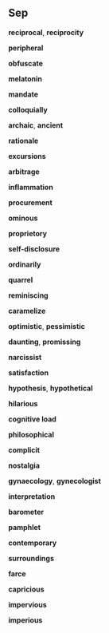 ## Sep 

**reciprocal**, **reciprocity**

**peripheral**

**obfuscate**

**melatonin**

**mandate**

**colloquially**

**archaic**, **ancient**

**rationale**

**excursions**

**arbitrage**

**inflammation**

**procurement**  

**ominous**

**proprietory**

**self-disclosure**

**ordinarily**

**quarrel**

**reminiscing**

**caramelize**

**optimistic**, **pessimistic**

**daunting**, **promissing** 

**narcissist**  

**satisfaction**  

**hypothesis**, **hypothetical**

**hilarious**

**cognitive load** 

**philosophical**

**complicit**

**nostalgia**  

**gynaecology**, **gynecologist**  

**interpretation**

**barometer**  

**pamphlet**

**contemporary**  

**surroundings**  

**farce**  

**capricious**  

**impervious**

**imperious**

